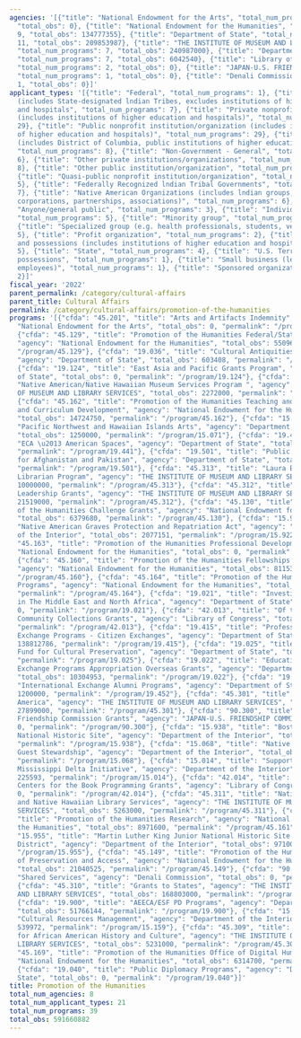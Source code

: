 ```yaml
---
agencies: '[{"title": "National Endowment for the Arts", "total_num_programs": 1,
  "total_obs": 0}, {"title": "National Endowment for the Humanities", "total_num_programs":
  9, "total_obs": 134777355}, {"title": "Department of State", "total_num_programs":
  11, "total_obs": 209853987}, {"title": "THE INSTITUTE OF MUSEUM AND LIBRARY SERVICES",
  "total_num_programs": 7, "total_obs": 240987000}, {"title": "Department of the Interior",
  "total_num_programs": 7, "total_obs": 6042540}, {"title": "Library of Congress",
  "total_num_programs": 2, "total_obs": 0}, {"title": "JAPAN-U.S. FRIENDSHIP COMMISSION",
  "total_num_programs": 1, "total_obs": 0}, {"title": "Denali Commission", "total_num_programs":
  1, "total_obs": 0}]'
applicant_types: '[{"title": "Federal", "total_num_programs": 1}, {"title": "Local
  (includes State-designated lndian Tribes, excludes institutions of higher education
  and hospitals", "total_num_programs": 7}, {"title": "Private nonprofit institution/organization
  (includes institutions of higher education and hospitals)", "total_num_programs":
  29}, {"title": "Public nonprofit institution/organization (includes institutions
  of higher education and hospitals)", "total_num_programs": 29}, {"title": "State
  (includes District of Columbia, public institutions of higher education and hospitals)",
  "total_num_programs": 8}, {"title": "Non-Government - General", "total_num_programs":
  6}, {"title": "Other private institutions/organizations", "total_num_programs":
  8}, {"title": "Other public institution/organization", "total_num_programs": 9},
  {"title": "Quasi-public nonprofit institution/organization", "total_num_programs":
  5}, {"title": "Federally Recognized lndian Tribal Governments", "total_num_programs":
  7}, {"title": "Native American Organizations (includes lndian groups, cooperatives,
  corporations, partnerships, associations)", "total_num_programs": 6}, {"title":
  "Anyone/general public", "total_num_programs": 3}, {"title": "Individual/Family",
  "total_num_programs": 5}, {"title": "Minority group", "total_num_programs": 2},
  {"title": "Specialized group (e.g. health professionals, students, veterans)", "total_num_programs":
  5}, {"title": "Profit organization", "total_num_programs": 2}, {"title": "U.S. Territories
  and possessions (includes institutions of higher education and hospitals)", "total_num_programs":
  5}, {"title": "State", "total_num_programs": 4}, {"title": "U.S. Territories and
  possessions", "total_num_programs": 1}, {"title": "Small business (less than 500
  employees)", "total_num_programs": 1}, {"title": "Sponsored organization", "total_num_programs":
  2}]'
fiscal_year: '2022'
parent_permalink: /category/cultural-affairs
parent_title: Cultural Affairs
permalink: /category/cultural-affairs/promotion-of-the-humanities
programs: '[{"cfda": "45.201", "title": "Arts and Artifacts Indemnity", "agency":
  "National Endowment for the Arts", "total_obs": 0, "permalink": "/program/45.201"},
  {"cfda": "45.129", "title": "Promotion of the Humanities Federal/State Partnership",
  "agency": "National Endowment for the Humanities", "total_obs": 55096350, "permalink":
  "/program/45.129"}, {"cfda": "19.036", "title": "Cultural Antiquities Task Force",
  "agency": "Department of State", "total_obs": 603408, "permalink": "/program/19.036"},
  {"cfda": "19.124", "title": "East Asia and Pacific Grants Program", "agency": "Department
  of State", "total_obs": 0, "permalink": "/program/19.124"}, {"cfda": "45.308", "title":
  "Native American/Native Hawaiian Museum Services Program ", "agency": "THE INSTITUTE
  OF MUSEUM AND LIBRARY SERVICES", "total_obs": 2272000, "permalink": "/program/45.308"},
  {"cfda": "45.162", "title": "Promotion of the Humanities Teaching and Learning Resources
  and Curriculum Development", "agency": "National Endowment for the Humanities",
  "total_obs": 14724750, "permalink": "/program/45.162"}, {"cfda": "15.071", "title":
  "Pacific Northwest and Hawaiian Islands Arts", "agency": "Department of the Interior",
  "total_obs": 1250000, "permalink": "/program/15.071"}, {"cfda": "19.441", "title":
  "ECA \u2013 American Spaces", "agency": "Department of State", "total_obs": 7166696,
  "permalink": "/program/19.441"}, {"cfda": "19.501", "title": "Public Diplomacy Programs
  for Afghanistan and Pakistan", "agency": "Department of State", "total_obs": 0,
  "permalink": "/program/19.501"}, {"cfda": "45.313", "title": "Laura Bush 21st Century
  Librarian Program", "agency": "THE INSTITUTE OF MUSEUM AND LIBRARY SERVICES", "total_obs":
  10000000, "permalink": "/program/45.313"}, {"cfda": "45.312", "title": "National
  Leadership Grants", "agency": "THE INSTITUTE OF MUSEUM AND LIBRARY SERVICES", "total_obs":
  21519000, "permalink": "/program/45.312"}, {"cfda": "45.130", "title": "Promotion
  of the Humanities Challenge Grants", "agency": "National Endowment for the Humanities",
  "total_obs": 6379680, "permalink": "/program/45.130"}, {"cfda": "15.922", "title":
  "Native American Graves Protection and Repatriation Act", "agency": "Department
  of the Interior", "total_obs": 2077151, "permalink": "/program/15.922"}, {"cfda":
  "45.163", "title": "Promotion of the Humanities Professional Development", "agency":
  "National Endowment for the Humanities", "total_obs": 0, "permalink": "/program/45.163"},
  {"cfda": "45.160", "title": "Promotion of the Humanities Fellowships and Stipends",
  "agency": "National Endowment for the Humanities", "total_obs": 8115350, "permalink":
  "/program/45.160"}, {"cfda": "45.164", "title": "Promotion of the Humanities Public
  Programs", "agency": "National Endowment for the Humanities", "total_obs": 14134400,
  "permalink": "/program/45.164"}, {"cfda": "19.021", "title": "Investing in People
  in The Middle East and North Africa", "agency": "Department of State", "total_obs":
  0, "permalink": "/program/19.021"}, {"cfda": "42.013", "title": "Of the People:
  Community Collections Grants", "agency": "Library of Congress", "total_obs": 0,
  "permalink": "/program/42.013"}, {"cfda": "19.415", "title": "Professional and Cultural
  Exchange Programs - Citizen Exchanges", "agency": "Department of State", "total_obs":
  138812786, "permalink": "/program/19.415"}, {"cfda": "19.025", "title": "U.S. Ambassadors
  Fund for Cultural Preservation", "agency": "Department of State", "total_obs": 0,
  "permalink": "/program/19.025"}, {"cfda": "19.022", "title": "Educational and Cultural
  Exchange Programs Appropriation Overseas Grants", "agency": "Department of State",
  "total_obs": 10304953, "permalink": "/program/19.022"}, {"cfda": "19.452", "title":
  "International Exchange Alumni Programs", "agency": "Department of State", "total_obs":
  1200000, "permalink": "/program/19.452"}, {"cfda": "45.301", "title": "Museums for
  America", "agency": "THE INSTITUTE OF MUSEUM AND LIBRARY SERVICES", "total_obs":
  27899000, "permalink": "/program/45.301"}, {"cfda": "90.300", "title": "Japan-U.S.
  Friendship Commission Grants", "agency": "JAPAN-U.S. FRIENDSHIP COMMISSION", "total_obs":
  0, "permalink": "/program/90.300"}, {"cfda": "15.938", "title": "Boston African-American
  National Historic Site", "agency": "Department of the Interior", "total_obs": 0,
  "permalink": "/program/15.938"}, {"cfda": "15.068", "title": "Native Hawaiian Community
  Guest Stewardship", "agency": "Department of the Interior", "total_obs": 978824,
  "permalink": "/program/15.068"}, {"cfda": "15.014", "title": "Supporting the Lower
  Mississippi Delta Initiative", "agency": "Department of the Interior", "total_obs":
  225593, "permalink": "/program/15.014"}, {"cfda": "42.014", "title": "Affiliate
  Centers for the Book Programming Grants", "agency": "Library of Congress", "total_obs":
  0, "permalink": "/program/42.014"}, {"cfda": "45.311", "title": "Native American
  and Native Hawaiian Library Services", "agency": "THE INSTITUTE OF MUSEUM AND LIBRARY
  SERVICES", "total_obs": 5263000, "permalink": "/program/45.311"}, {"cfda": "45.161",
  "title": "Promotion of the Humanities Research", "agency": "National Endowment for
  the Humanities", "total_obs": 8971600, "permalink": "/program/45.161"}, {"cfda":
  "15.955", "title": "Martin Luther King Junior National Historic Site and Preservation
  District", "agency": "Department of the Interior", "total_obs": 971000, "permalink":
  "/program/15.955"}, {"cfda": "45.149", "title": "Promotion of the Humanities Division
  of Preservation and Access", "agency": "National Endowment for the Humanities",
  "total_obs": 21040525, "permalink": "/program/45.149"}, {"cfda": "90.199", "title":
  "Shared Services", "agency": "Denali Commission", "total_obs": 0, "permalink": "/program/90.199"},
  {"cfda": "45.310", "title": "Grants to States", "agency": "THE INSTITUTE OF MUSEUM
  AND LIBRARY SERVICES", "total_obs": 168803000, "permalink": "/program/45.310"},
  {"cfda": "19.900", "title": "AEECA/ESF PD Programs", "agency": "Department of State",
  "total_obs": 51766144, "permalink": "/program/19.900"}, {"cfda": "15.159", "title":
  "Cultural Resources Management", "agency": "Department of the Interior", "total_obs":
  539972, "permalink": "/program/15.159"}, {"cfda": "45.309", "title": "Museum Grants
  for African American History and Culture", "agency": "THE INSTITUTE OF MUSEUM AND
  LIBRARY SERVICES", "total_obs": 5231000, "permalink": "/program/45.309"}, {"cfda":
  "45.169", "title": "Promotion of the Humanities Office of Digital Humanities", "agency":
  "National Endowment for the Humanities", "total_obs": 6314700, "permalink": "/program/45.169"},
  {"cfda": "19.040", "title": "Public Diplomacy Programs", "agency": "Department of
  State", "total_obs": 0, "permalink": "/program/19.040"}]'
title: Promotion of the Humanities
total_num_agencies: 8
total_num_applicant_types: 21
total_num_programs: 39
total_obs: 591660882
---
```

